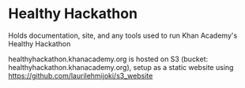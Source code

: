 Healthy Hackathon
=======

Holds documentation, site, and any tools used to run Khan Academy's Healthy Hackathon

healthyhackathon.khanacademy.org is hosted on S3 (bucket:
healthyhackathon.khanacademy.org), setup as a static website
using https://github.com/laurilehmijoki/s3_website
